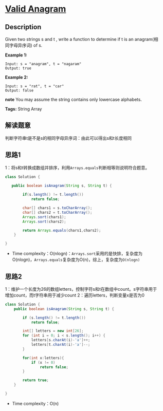 # [Valid Anagram][title]

## Description

Given two strings s and t , write a function to determine if t is an anagram(相同字母异序词) of s.

**Example 1:**

```
Input: s = "anagram", t = "nagaram"
Output: true
```

**Example 2:**

```
Input: s = "rat", t = "car"
Output: false
```

**note**
You may assume the string contains only lowercase alphabets.


**Tags:** String Array


## 解读题意
判断字符串t是不是s的相同字母异序词：由此可以得出s和t长度相同

## 思路1 
1：将s和t转换成数组并排序，利用`Arrays.equals`判断相等则说明符合题意。

```java
class Solution { 
  
   public boolean isAnagram(String s, String t) {

        if(s.length() != t.length())
            return false;

        char[] chars1 = s.toCharArray();
        char[] chars2 = t.toCharArray();
        Arrays.sort(chars1);
        Arrays.sort(chars2);

        return Arrays.equals(chars1,chars2);
    }

}
```
- Time complexity：O(nlogn)：`Arrays.sort`采用的是快排，复杂度为O(nlogn)，`Arrays.equals`复杂度为O(n)，综上，复杂度为`O(nlogn)`

## 思路2 
1：维护一个长度为26的数组letters，控制字符s和t在数组中count。s字符串用于增加count，而t字符串用于减少count
2：遍历letters，判断变量x是否为0

```java
class Solution { 
    public boolean isAnagram(String s, String t) {

        if (s.length() != t.length())
            return false;

        int[] letters = new int[26];
        for (int i = 0; i < s.length(); i++) {
            letters[s.charAt(i)-'a']++;
            letters[t.charAt(i)-'a']--;
        }

        for(int x:letters){
            if (x != 0)
                return false;
        }

        return true;
    }

}
```
- Time complexity：O(n)


[title]: https://leetcode.com/problems/valid-anagram/description/
